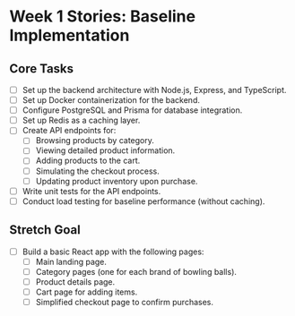# Week 1 Stories: Baseline Implementation

## Core Tasks
- [ ] Set up the backend architecture with Node.js, Express, and TypeScript.
- [ ] Set up Docker containerization for the backend.
- [ ] Configure PostgreSQL and Prisma for database integration.
- [ ] Set up Redis as a caching layer.
- [ ] Create API endpoints for:
  - [ ] Browsing products by category.
  - [ ] Viewing detailed product information.
  - [ ] Adding products to the cart.
  - [ ] Simulating the checkout process.
  - [ ] Updating product inventory upon purchase.
- [ ] Write unit tests for the API endpoints.
- [ ] Conduct load testing for baseline performance (without caching).

## Stretch Goal
- [ ] Build a basic React app with the following pages:
  - [ ] Main landing page.
  - [ ] Category pages (one for each brand of bowling balls).
  - [ ] Product details page.
  - [ ] Cart page for adding items.
  - [ ] Simplified checkout page to confirm purchases.
